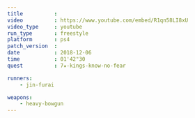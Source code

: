 ```yaml
---
title          :
video          : https://www.youtube.com/embed/R1qn58LI8xU
video_type     : youtube
run_type       : freestyle
platform       : ps4
patch_version  :
date           : 2018-12-06
time           : 01'42"30
quest          : 7★-kings-know-no-fear

runners:
    - jin-furai

weapons:
    - heavy-bowgun
---
```

